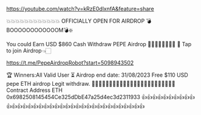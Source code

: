 https://youtube.com/watch?v=kRzE0dlxnfA&feature=share



💥💥💥💥💥💥💥💥💥💥💥💥
OFFICIALLY OPEN FOR AIRDROP
💣BOOOOOOOOOOOOM💣❇️ 

You could Earn USD $860 
Cash Withdraw PEPE Airdrop
🚀🚀🚀🚀🚀🚀🚀🚀
🔗 Tap to join Airdrop👈🏻

https://t.me/PepeAirdropRobot?start=5098943502

🏆 Winners:All Valid User
⏳ Airdrop end date: 31/08/2023
Free $110 USD pepe ETH airdrop Legit withdraw.
🚀🚀🚀🚀🚀🚀🚀🚀🚀🚀🚀🚀🚀🚀🚀🚀🚀🚀🚀🚀🚀🚀🚀🚀
Contract Address ETH
0x6982508145454Ce325dDbE47a25d4ec3d2311933
👍👍👍👍👍👍👍👍👍👍👍👍👍👍👍👍👍👍👍👍👍👍👍👍👍👍👍👍👍👍👍👍👍👍👍👍
